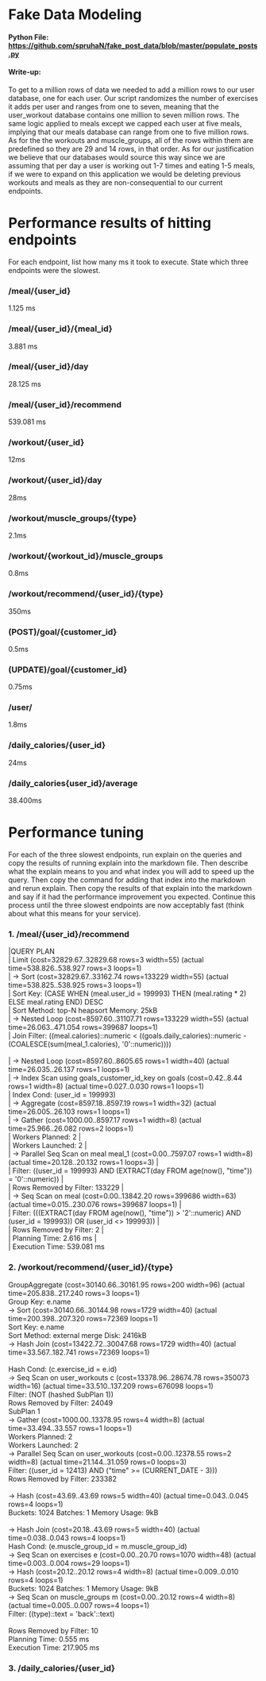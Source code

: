 # Fake Data Modeling
#### Python File: https://github.com/spruhaN/fake_post_data/blob/master/populate_posts.py
#### Write-up: 
To get to a million rows of data we needed to add a million rows to our user database, one for each user. Our script randomizes the number of exercises it adds per user and ranges from one to seven, meaning that the user_workout database contains one million to seven million rows. The same logic applied to meals except we capped each user at five meals, implying that our meals database can range from one to five million rows. As for the the workouts and muscle_groups, all of the rows within them are predefined so they are 29 and 14 rows, in that order.
As for our justification we believe that our databases would source this way since we are assuming that per day a user is working out 1-7 times and eating 1-5 meals, if we were to expand on this application we would be deleting previous workouts and meals as they are non-consequential to our current endpoints.

# Performance results of hitting endpoints

For each endpoint, list how many ms it took to execute. State which three endpoints were the slowest.
### /meal/{user_id}
1.125 ms

### /meal/{user_id}/{meal_id}
3.881 ms

### /meal/{user_id}/day
28.125 ms

### /meal/{user_id}/recommend
539.081 ms

### /workout/{user_id}
12ms

### /workout/{user_id}/day
28ms

### /workout/muscle_groups/{type}
2.1ms

### /workout/{workout_id}/muscle_groups
0.8ms

### /workout/recommend/{user_id}/{type}
350ms

### (POST)/goal/{customer_id}
0.5ms

### (UPDATE)/goal/{customer_id}
0.75ms

### /user/
1.8ms

### /daily_calories/{user_id}
24ms

### /daily_calories{user_id}/average
38.400ms

# Performance tuning
For each of the three slowest endpoints, run explain on the queries and copy the results of running explain into the markdown file. Then describe what the explain means to you and what index you will add to speed up the query. Then copy the command for adding that index into the markdown and rerun explain. Then copy the results of that explain into the markdown and say if it had the performance improvement you expected. Continue this process until the three slowest endpoints are now acceptably fast (think about what this means for your service).

### 1. /meal/{user_id}/recommend
|QUERY PLAN   
| Limit  (cost=32829.67..32829.68 rows=3 width=55) (actual time=538.826..538.927 rows=3 loops=1) <br>
|   ->  Sort  (cost=32829.67..33162.74 rows=133229 width=55) (actual time=538.825..538.925 rows=3 loops=1)  <br>
|   Sort Key: (CASE WHEN (meal.user_id = 199993) THEN (meal.rating * 2) ELSE meal.rating END) DESC  <br>
|  Sort Method: top-N heapsort  Memory: 25kB   <br>
| ->  Nested Loop  (cost=8597.60..31107.71 rows=133229 width=55) (actual time=26.063..471.054 rows=399687 loops=1)   <br>
|    Join Filter: ((meal.calories)::numeric < ((goals.daily_calories)::numeric - (COALESCE(sum(meal_1.calories), '0'::numeric))))<br>  
|    ->  Nested Loop  (cost=8597.60..8605.65 rows=1 width=40) (actual time=26.035..26.137 rows=1 loops=1)      <br>
|   ->  Index Scan using goals_customer_id_key on goals  (cost=0.42..8.44 rows=1 width=8) (actual time=0.027..0.030 rows=1 loops=1)  <br>
|    Index Cond: (user_id = 199993)   <br>
|     ->  Aggregate  (cost=8597.18..8597.19 rows=1 width=32) (actual time=26.005..26.103 rows=1 loops=1)    <br>
|     ->  Gather  (cost=1000.00..8597.17 rows=1 width=8) (actual time=25.966..26.082 rows=2 loops=1)        <br>
|      Workers Planned: 2                                                                                                    |<br>
|      Workers Launched: 2                                                                                                   |<br>
|     ->  Parallel Seq Scan on meal meal_1  (cost=0.00..7597.07 rows=1 width=8) (actual time=20.128..20.132 rows=1 loops=3) |<br>
|    Filter: ((user_id = 199993) AND (EXTRACT(day FROM age(now(), "time")) = '0'::numeric))                          |<br>
|     Rows Removed by Filter: 133229                                                                                  |<br>
|    ->  Seq Scan on meal  (cost=0.00..13842.20 rows=399686 width=63) (actual time=0.015..230.076 rows=399687 loops=1)                       |<br>
|      Filter: (((EXTRACT(day FROM age(now(), "time")) > '2'::numeric) AND (user_id = 199993)) OR (user_id <> 199993))                   |<br>
|      Rows Removed by Filter: 2                                                                                                         |<br>
| Planning Time: 2.616 ms                                                                                     |<br>
| Execution Time: 539.081 ms    <br>

### 2. /workout/recommend/{user_id}/{type}
GroupAggregate  (cost=30140.66..30161.95 rows=200 width=96) (actual time=205.838..217.240 rows=3 loops=1) <br>
Group Key: e.name<br>
->  Sort  (cost=30140.66..30144.98 rows=1729 width=40) (actual time=200.398..207.320 rows=72369 loops=1)<br>
Sort Key: e.name<br>
Sort Method: external merge  Disk: 2416kB<br>
->  Hash Join  (cost=13422.72..30047.68 rows=1729 width=40) (actual time=33.567..182.741 rows=72369 loops=1)    <br>      
Hash Cond: (c.exercise_id = e.id)<br>
->  Seq Scan on user_workouts c  (cost=13378.96..28674.78 rows=350073 width=16) (actual time=33.510..137.209 rows=676098 loops=1)   <br> 
Filter: (NOT (hashed SubPlan 1))<br>
Rows Removed by Filter: 24049 <br>
SubPlan 1<br>
->  Gather  (cost=1000.00..13378.95 rows=4 width=8) (actual time=33.494..33.557 rows=1 loops=1)  <br>
Workers Planned: 2<br>
Workers Launched: 2      <br>
->  Parallel Seq Scan on user_workouts  (cost=0.00..12378.55 rows=2 width=8) (actual time=21.144..31.059 rows=0 loops=3)<br>
Filter: ((user_id = 12413) AND ("time" >= (CURRENT_DATE - 3)))<br>
Rows Removed by Filter: 233382       <br>                      
->  Hash  (cost=43.69..43.69 rows=5 width=40) (actual time=0.043..0.045 rows=4 loops=1)<br>
Buckets: 1024  Batches: 1  Memory Usage: 9kB    <br>     
->  Hash Join  (cost=20.18..43.69 rows=5 width=40) (actual time=0.038..0.043 rows=4 loops=1)<br>
Hash Cond: (e.muscle_group_id = m.muscle_group_id)<br>
->  Seq Scan on exercises e  (cost=0.00..20.70 rows=1070 width=48) (actual time=0.003..0.004 rows=29 loops=1)<br>
->  Hash  (cost=20.12..20.12 rows=4 width=8) (actual time=0.009..0.010 rows=4 loops=1)<br>
Buckets: 1024  Batches: 1  Memory Usage: 9kB<br>
->  Seq Scan on muscle_groups m  (cost=0.00..20.12 rows=4 width=8) (actual time=0.005..0.007 rows=4 loops=1)<br>
Filter: ((type)::text = 'back'::text)   <br>                   
Rows Removed by Filter: 10<br>
Planning Time: 0.555 ms<br>
Execution Time: 217.905 ms <br>                              


### 3. /daily_calories/{user_id}

